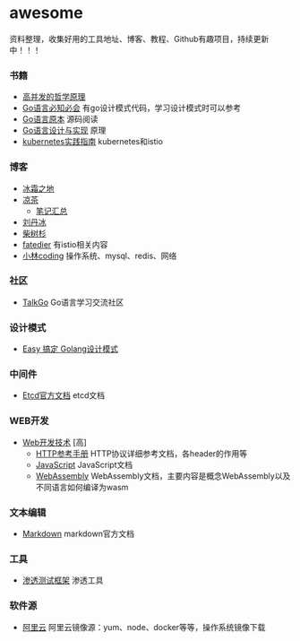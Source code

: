 # awesome
资料整理，收集好用的工具地址、博客、教程、Github有趣项目，持续更新中！！！

### 书籍
- [高并发的哲学原理](https://pphc.lvwenhan.com/) 
- [Go语言必知必会](https://golang.dbwu.tech/) 有go设计模式代码，学习设计模式时可以参考
- [Go语言原本](https://github.com/golang-design/under-the-hood) 源码阅读
- [Go语言设计与实现](https://draveness.me/golang) 原理 
- [kubernetes实践指南](https://imroc.cc/kubernetes/) kubernetes和istio

### 博客
- [冰霜之地](https://github.com/halfrost/Halfrost-Field) 
- [凉茶](https://www.yuque.com/mrcode.cn) 
  - [笔记汇总](https://github.com/zq99299/repository-summary)
- [刘丹冰](https://www.yuque.com/aceld)
- [柴树杉](https://github.com/chai2010)
- [fatedier](https://blog.fatedier.com/) 有istio相关内容
- [小林coding](https://www.xiaolincoding.com/) 操作系统、mysql、redis、网络

### 社区
- [TalkGo](https://talkgo.org/) Go语言学习交流社区


### 设计模式
- [Easy 搞定 Golang设计模式](https://www.yuque.com/aceld/lfhu8y)


### 中间件
- [Etcd官方文档](https://doczhcn.gitbook.io/etcd) etcd文档

### WEB开发
- [Web开发技术](https://developer.mozilla.org/zh-CN/docs/Web) [高]
  - [HTTP参考手册](https://developer.mozilla.org/zh-CN/docs/Web/HTTP) HTTP协议详细参考文档，各header的作用等
  - [JavaScript](https://developer.mozilla.org/zh-CN/docs/Web/JavaScript) JavaScript文档
  - [WebAssembly](https://developer.mozilla.org/zh-CN/docs/WebAssembly) WebAssembly文档，主要内容是概念WebAssembly以及不同语言如何编译为wasm

### 文本编辑
- [Markdown](https://markdown.com.cn/) markdown官方文档


### 工具
- [渗透测试框架](https://github.com/Manisso/fsociety) 渗透工具

### 软件源
- [阿里云](https://developer.aliyun.com/mirror) 阿里云镜像源：yum、node、docker等等，操作系统镜像下载

